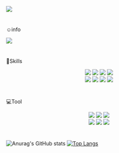 <img src = "https://capsule-render.vercel.app/api?type=Cylinder&color=F5F0BB&height=200&section=header&text=chaemin's%20Github&fontSize=70&animation=fadeIn"/>

#
☺️info
   
<a href="https://velog.io/@jscm5100"><img src="https://img.shields.io/badge/Velog-F05138?style=social&logo=Velog&logoColor=#20C997"/></a>

#
📖Skills

<p align="center">
<img src="https://img.shields.io/badge/C-C4DFAA?style=flat&logo=C&logoColor=white"/> 
<img src="https://img.shields.io/badge/JavaScript-C4DFAA?style=flat&logo=JavaScript&logoColor=white"/> 
<img src="https://img.shields.io/badge/PHP-C4DFAA?style=flat&logo=PHP&logoColor=white"/>
<img src="https://img.shields.io/badge/Android-C4DFAA?style=flat&logo=Android&logoColor=white"/>
<br>
<img src="https://img.shields.io/badge/HTML5-C4DFAA?style=flat&logo=HTML5&logoColor=white"/>
<img src="https://img.shields.io/badge/CSS3-C4DFAA?style=flat&logo=CSS3&logoColor=white"/>
<img src="https://img.shields.io/badge/HTML5-C4DFAA?style=flat&logo=HTML5&logoColor=white"/>
<img src="https://img.shields.io/badge/MySQL-C4DFAA?style=flat&logo=MySQL&logoColor=white"/>
</p>

#
💻Tool

<p align="center">
<img src="https://img.shields.io/badge/IntelliJ IDEA-C4DFAA?style=flat&logo=MySQL&logoColor=white"/>
<img src="https://img.shields.io/badge/Visual Studio-C4DFAA?style=flat&logo=MySQL&logoColor=white"/>
<img src="https://img.shields.io/badge/Visual Studio Code-C4DFAA?style=flat&logo=MySQL&logoColor=white"/>
<br>
<img src="https://img.shields.io/badge/Eclipse IDE-C4DFAA?style=flat&logo=MySQL&logoColor=white"/>
<img src="https://img.shields.io/badge/Android Studio-C4DFAA?style=flat&logo=MySQL&logoColor=white"/>
<img src="https://img.shields.io/badge/Atom-C4DFAA?style=flat&logo=MySQL&logoColor=white"/>
</p>

#
![Anurag's GitHub stats](https://github-readme-stats.vercel.app/api?username=ch0515&show_icons=true&theme=dracula)
[![Top Langs](https://github-readme-stats.vercel.app/api/top-langs/?username=ch0515&langs_count=8show_icons=true&theme=dracula)](https://github.com/anuraghazra/github-readme-stats)

